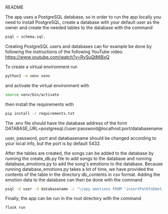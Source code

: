 README

The app uses a PostgreSQL database, so in order to run the app locally you need to install PostgreSQL, create a database with your default user as the owner and create the needed tables to the database with the command 
```bash
psql < schema.sql.
```
Creating PostgreSQL users and databases can for example be done by following the instructions of the following YouTube video: https://www.youtube.com/watch?v=RySuQtMiBxQ

To create a virtual environment run
```bash
python3 -m venv venv
```

and activate the virtual environment with
```bash
source venv/bin/activate
```

then install the requirements with
```bash
pip install -r requirements.txt
```

The .env file should have the database address of the form DATABASE_URL=postgresql://user:password@localhost:port/databasename

user, password, port and databasename should be changed according to your local info, but the port is by default 5432.

After the tables are created, the songs can be added to the database by running the create_db.py file to add songs to the database and running database_emotions.py to add the song's emotions to the database. Because running database_emotions.py takes a lot of time, we have provided the contents of the table in the directory db_contents in csv format. Adding the emotion data to the database can then be done with the command
```bash
psql -U user -d databasename -c "\copy emotions FROM 'insertPathToEmotions.csv' WITH (FORMAT csv, HEADER true);"
```

Finally, the app can be run in the root directory with the command
```bash
flask run
```

